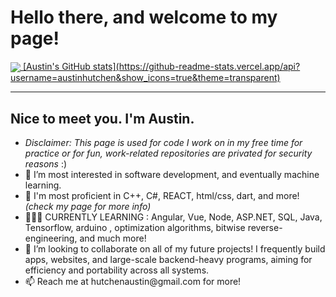 <h1><b> Hello there, and welcome to my page! </b></h1>
 <a href=""> <img align="center" src="https://github-readme-stats-sigma-five.vercel.app/api/top-langs/?username=austinhutchen&theme=react&line_height=60&hide=css"/> 
[Austin's GitHub stats](https://github-readme-stats.vercel.app/api?username=austinhutchen&show_icons=true&theme=transparent)
</a>
 
<hr>
  <b><h2> Nice to meet you. I'm Austin. </h2> </b>
<ul>
    <li> <i> Disclaimer: This page is used for code I work on in my free time for practice or for fun, work-related repositories are privated for security reasons </i> :) 
  <li>👀 I’m most interested in software development, and eventually machine learning. </li>

  <li> 🌱 I'm most proficient in C++, C#, REACT, html/css, dart, and more! <i>(check my page for more info)</i></li>
  <li> 👨🏽‍🏫 CURRENTLY LEARNING : Angular, Vue, Node, ASP.NET, SQL,  Java, Tensorflow, arduino , optimization algorithms, bitwise reverse-engineering, and much more! </li>
<!---
austinhutchen/austinhutchen is a ✨ special ✨ repository because its `README.md` (this file) appears on your GitHub profile.
You can click the Preview link to take a look at your changes.
--->

<li> 💞️ I’m looking to collaborate on all of my future projects! I frequently build apps, websites, and large-scale backend-heavy programs, aiming for efficiency and portability across all systems. </li>
  
<li> 📫 Reach me at hutchenaustin@gmail.com for more! </li>
</ul>
